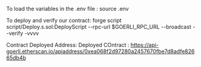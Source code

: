 To load the variables in the .env file : 
source .env

To deploy and verify our contract:
forge script script/Deploy.s.sol:DeployScript --rpc-url $GOERLI_RPC_URL --broadcast --verify -vvvv

Contract Deployed Address:
Deployed COntract : https://api-goerli.etherscan.io/apiaddress/0xea068f2d97280a2457670fbe7d8adfe82665db4b